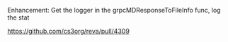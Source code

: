 Enhancement: Get the logger in the grpcMDResponseToFileInfo func, log the stat

https://github.com/cs3org/reva/pull/4309
